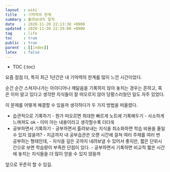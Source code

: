 ```yaml
---
layout  : wiki
title   : 기억력의 한계
summary : 흘려보내지 말자
date    : 2020-11-20 22:13:38 +0900
updated : 2020-11-20 22:29:00 +0900
tag     : life
toc     : true
public  : true
parent  : [[index]]
latex   : false
---
```

* TOC
{:toc}

요즘 점점 더, 특히 최근 1년간은 내 기억력의 한계를 많이 느낀 시간이었다.

순간 순간 스쳐지나가는 아이디어나 깨달음을 기록하지 않아 놓치는 경우는 흔하고, 혹은 이미 알고 있다고 생각한 지식들이 잘 떠오르지 않아 당황스러웠던 일도 자주 있었다.

이 문제를 어떻게 해결할 수 있을까 생각하다가 두 가지 방법을 떠올렸다.

- 습관적으로 기록하기
		- 뭔가 떠오르면 최대한 빠르게 노트에 기록해두기
		- 사소하게 느껴져도 ok
		- 이미 아는 내용이라고 생각할수록 더더욱
- 공부하면서 기록하기
		- 공부하면서 흘려보내는 지식을 최소화하면 학습 비용을 줄일 수 있지 않을까?
		- 지금까지 내 공부습관은 오랜 시간에 걸쳐 여러 주제를 여러 번 공부하는 형태인데,
		- 지식을 깊은 곳까지 내려보낼 수 있어서 좋지만, 짧은 단위시간으로 보면 학습량이 부족한 단점이 있다.
		- 공부하면서 기록하면 비교적 짧은 시간에 놓치는 지식들을 더 많이 얻을 수 있지 않을까

앞으로 꾸준히 할 수 있길.

